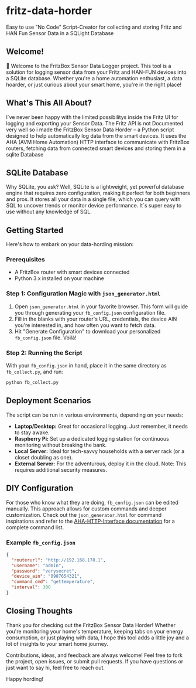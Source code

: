 # fritz-data-horder
Easy to use "No Code" Script-Creator for collecting and storing Fritz and HAN Fun Sensor Data in a SQLight Database



## Welcome!

👋 Welcome to the FritzBox Sensor Data Logger project. This tool is a solution for logging sensor data from your  Fritz and HAN-FUN devices into a  SQLite database. Whether you're a home automation enthusiast, a data hoarder, or just curious about your smart home, you're in the right place!

## What's This All About?

I´ve never been happy with the limited possibilitys inside the Fritz UI for logging and exporting your Sensor Data. The Fritz API is not Documented very well so i made the FritzBox Sensor Data Horder – a Python script designed to help  automatically log data from the smart devices. It uses the AHA (AVM Home Automation) HTTP interface to communicate with FritzBox routers, fetching  data from connected smart devices and storing them in a sqlite Database



## SQLite Database 

Why SQLite, you ask? Well, SQLite is a lightweight, yet powerful database engine that requires zero configuration, making it perfect for both beginners and pros. It stores all your data in a single file, which you can query with SQL to uncover trends or monitor device performance. It´s super easy to use without any knowledge of SQL.



## Getting Started

Here's how to embark on your data-hording mission:

### Prerequisites

- A FritzBox router with smart devices connected
- Python 3.x installed on your machine


### Step 1: Configuration Magic with `json_generator.html`

1. Open `json_generator.html` in your favorite browser. This form will guide you through generating your `fb_config.json` configuration file.
2. Fill in the blanks with your router's URL, credentials, the device AIN you're interested in, and how often you want to fetch data.
3. Hit "Generate Configuration" to download your personalized `fb_config.json` file. Voilà!


### Step 2: Running the Script

With your `fb_config.json` in hand, place it in the same directory as `fb_collect.py`, and run:

```bash
python fb_collect.py
````



## Deployment Scenarios

The script can be run in various environments, depending on your needs:

- **Laptop/Desktop:** Great for occasional logging. Just remember, it needs to stay awake.
- **Raspberry Pi:** Set up a dedicated logging station for continuous monitoring without breaking the bank.
- **Local Server:** Ideal for tech-savvy households with a server rack (or a closet doubling as one).
- **External Server:** For the adventurous, deploy it in the cloud. Note: This requires additional security measures.



## DIY Configuration

For those who know what they are doing, `fb_config.json` can be edited manually. This approach allows for custom commands and deeper customization. Check out the `json_generator.html` for command inspirations and refer to the [AHA-HTTP-Interface documentation](AHA-HTTP-Interface.pdf) for a complete command list.



### Example `fb_config.json`

```json
{
  "routerurl": "http://192.168.178.1",
  "username": "admin",
  "password": "verysecret",
  "device_ain": "0987654321",
  "command_cmd": "gettemperature",
  "interval": 300
}
```


## Closing Thoughts

Thank you for checking out the FritzBox Sensor Data Horder! Whether you're monitoring your home's temperature, keeping tabs on your energy consumption, or just playing with data, I hope this tool adds a little joy and a lot of insights to your smart home journey.

Contributions, ideas, and feedback are always welcome! Feel free to fork the project, open issues, or submit pull requests. If you have questions or just want to say hi, feel free to reach out.

Happy hording!

